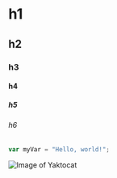# h1

## h2

### h3

#### h4

##### h5

###### h6

``` javascript
var myVar = "Hello, world!";
```

![Image of Yaktocat](https://octodex.github.com/images/yaktocat.png)

